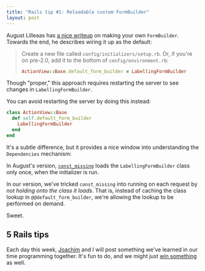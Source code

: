 ```yaml
---
title: "Rails tip #1: Reloadable custom FormBuilder"
layout: post
---
```

August Lilleaas has <a href="http://august.lilleaas.net/posts/form-builders-are-easy">a nice writeup</a> on making your own <code>FormBuilder</code>. Towards the end, he describes wiring it up as the default:

> Create a new file called <code>config/initializers/setup.rb</code>. Or, if you're on pre-2.0, add it to the bottom of <code>config/environment.rb</code>:
>
> ```ruby
> ActionView::Base.default_form_builder = LabellingFormBuilder
> ```

Though "proper," this approach requires restarting the server to see changes in <code>LabellingFormBuilder</code>.

You can avoid restarting the server by doing this instead:

```ruby
class ActionView::Base
  def self.default_form_builder
    LabellingFormBuilder
  end
end
```

It's a subtle difference, but it provides a nice window into understanding the <code>Dependencies</code> mechanism:

In August's version, <a href="http://github.com/rails/rails/tree/f757f5838818ce35f7927a10a8cda6f9583869c5/activesupport/lib/active_support/dependencies.rb#L446"><code>const_missing</code></a> loads the <code>LabellingFormBuilder</code> class only once, when the initializer is run.

In our version, we've tricked <code>const_missing</code> into running on each request by <em>not holding onto the class it loads</em>. That is, instead of caching the class lookup in <code>@@default_form_builder</code>, we're allowing the lookup to be performed on demand.

Sweet.

<h2>5 Rails tips</h2>

Each day this week, <a href="http://youtube.com/watch?v=J35CuC3ywnc">Joachim</a> and I will post something we've learned in our time programming together. It's fun to do, and we might just <a href="http://railscasts.com/contest">win something</a> as well.
